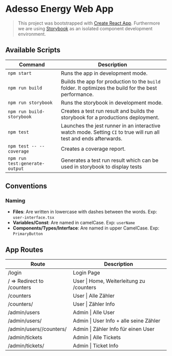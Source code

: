 # Adesso Energy Web App

> This project was bootstrapped with
> [Create React App](https://github.com/facebook/create-react-app). Furthermore
> we are using [Storybook](https://storybook.js.org) as an isolated component
> development environment.

## Available Scripts

| Command                        | Description                                                                                                        |
| ------------------------------ | ------------------------------------------------------------------------------------------------------------------ |
| `npm start`                    | Runs the app in development mode.                                                                                  |
| `npm run build`                | Builds the app for production to the `build` folder. It optimizes the build for the best performance.              |
| `npm run storybook`            | Runs the storybook in development mode.                                                                            |
| `npm run build-storybook`      | Creates a test run result and builds the storybook for a productions deployment.                                   |
| `npm test`                     | Launches the jest runner in an interactive watch mode. Setting `CI` to true will run all test and ends afterwards. |
| `npm test -- --coverage`       | Creates a coverage report.                                                                                         |
| `npm run test:generate-output` | Generates a test run result which can be used in storybook to display tests                                        |

## Conventions

### Naming

- **Files**: Are written in lowercase with dashes between the words. Exp:
  `user-interface.tsx`
- **Variables/Const**: Are named in camelCase. Exp: `userName`
- **Components/Types/Interface**: Are named in upper CamelCase. Exp:
  `PrimaryButton`

## App Routes

| Route                           | Description                              |
| ------------------------------- | ---------------------------------------- |
| /login                          | Login Page                               |
| / => Redirect to /counters      | User \| Home, Weiterleitung zu /counters |
| /counters                       | User \| Alle Zähler                      |
| /counters/<id>                  | User \| Zähler Info                      |
| /admin/users                    | Admin \| Alle User                       |
| /admin/users/<id>               | Admin \| User Info + alle seine Zähler   |
| /admin/users/<id>/counters/<id> | Admin \| Zähler Info für einen User      |
| /admin/tickets                  | Admin \| Alle Tickets                    |
| /admin/tickets/<id>             | Admin \| Ticket Info                     |
